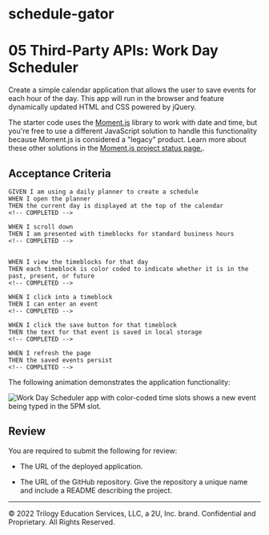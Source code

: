 # schedule-gator

# 05 Third-Party APIs: Work Day Scheduler

Create a simple calendar application that allows the user to save events for each hour of the day. This app will run in the browser and feature dynamically updated HTML and CSS powered by jQuery.

The starter code uses the [Moment.js](https://momentjs.com/) library to work with date and time, but you're free to use a different JavaScript solution to handle this functionality because Moment.js is considered a "legacy" product. Learn more about these other solutions in the [Moment.js project status page.](https://momentjs.com/docs/#/-project-status/).

## Acceptance Criteria

```
GIVEN I am using a daily planner to create a schedule
WHEN I open the planner
THEN the current day is displayed at the top of the calendar
<!-- COMPLETED -->

WHEN I scroll down
THEN I am presented with timeblocks for standard business hours
<!-- COMPLETED -->


WHEN I view the timeblocks for that day
THEN each timeblock is color coded to indicate whether it is in the past, present, or future
<!-- COMPLETED -->

WHEN I click into a timeblock
THEN I can enter an event
<!-- COMPLETED -->

WHEN I click the save button for that timeblock
THEN the text for that event is saved in local storage
<!-- COMPLETED -->

WHEN I refresh the page
THEN the saved events persist
<!-- COMPLETED -->
```

The following animation demonstrates the application functionality:

![Work Day Scheduler app with color-coded time slots shows a new event being typed in the 5PM slot.](./Assets/05-third-party-apis-homework-demo.gif)

## Review

You are required to submit the following for review:

* The URL of the deployed application.

* The URL of the GitHub repository. Give the repository a unique name and include a README describing the project.

---
© 2022 Trilogy Education Services, LLC, a 2U, Inc. brand. Confidential and Proprietary. All Rights Reserved.

